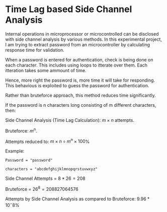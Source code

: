 # Time Lag based Side Channel Analysis 

Internal operations in microprocessor or microcontrolled can be disclosed with side channel analysis by various methods. In this experimental project, I am trying to extract password from an microcontroller by calculating response time for validation. 

When a password is entered for authentication, check is being done on each character. This includes using loops to itterate over them. Each itteration takes some ammount of time.

Hence, more right the password is, more time it will take for responding. This behavious is exploited to guess the password for authentication. 

Rather than bruteforce approach, this method reduces time significantly. 

If the password is n characters long consisting of m different characters, then: 

Side Channel Analysis (Time Lag Calculation): $m \times n$ attempts.

Bruteforce: $m^n$.

Attempts reduced to: $m \times n \div m^n \times 100$%

Example: 
```
Password = "password"
```

```
characters = "abcdefghijklmnopqrstuvwxyz"
```

Side Channel Attempts = $8 * 26 = 208$

Bruteforce = $26 ^ 8 = 208827064576$

Attempts by Side Channel Analysis as compared to Bruteforce: $9.96 * 10^-8$%

